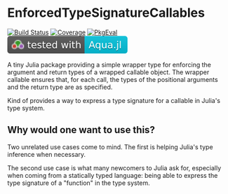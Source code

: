 # EnforcedTypeSignatureCallables

[![Build Status](https://gitlab.com/nsajko/EnforcedTypeSignatureCallables.jl/badges/main/pipeline.svg)](https://gitlab.com/nsajko/EnforcedTypeSignatureCallables.jl/pipelines)
[![Coverage](https://gitlab.com/nsajko/EnforcedTypeSignatureCallables.jl/badges/main/coverage.svg)](https://gitlab.com/nsajko/EnforcedTypeSignatureCallables.jl/commits/main)
[![PkgEval](https://JuliaCI.github.io/NanosoldierReports/pkgeval_badges/E/EnforcedTypeSignatureCallables.svg)](https://JuliaCI.github.io/NanosoldierReports/pkgeval_badges/E/EnforcedTypeSignatureCallables.html)
[![Aqua](https://raw.githubusercontent.com/JuliaTesting/Aqua.jl/master/badge.svg)](https://github.com/JuliaTesting/Aqua.jl)

A tiny Julia package providing a simple wrapper type for enforcing the argument and
return types of a wrapped callable object. The wrapper callable ensures that, for each
call, the types of the positional arguments and the return type are as specified.

Kind of provides a way to express a type signature for a callable in Julia's type
system.

## Why would one want to use this?

Two unrelated use cases come to mind. The first is helping Julia's type inference when
necessary.

The second use case is what many newcomers to Julia ask for, especially when coming from
a statically typed language: being able to express the type signature of a "function" in
the type system.
